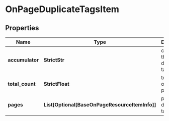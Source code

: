 # OnPageDuplicateTagsItem


## Properties

| Name | Type | Description | Notes |
|------------ | ------------- | ------------- | -------------|
**accumulator** | **StrictStr** | contains the value of duplicated tag |[optional]|
**total_count** | **StrictFloat** | total count of duplicate pages |[optional]|
**pages** | **List[Optional[BaseOnPageResourceItemInfo]]** | pages with duplicate tags |[optional]|
